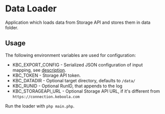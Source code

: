 # Data Loader

Application which loads data from Storage API and stores them
in data folder. 

## Usage
The following environment variables are used for configuration:

- KBC_EXPORT_CONFIG - Serialized JSON configuration of input mapping, 
    see [description](https://developers.keboola.com/extend/common-interface/config-file/).
- KBC_TOKEN - Storage API token.
- KBC_DATADIR - Optional target directory, defaults to `/data/`
- KBC_RUNID - Optional RunID, that appends to the log
- KBC_STORAGEAPI_URL - Optional Storage API URL, if it's different from `https://connection.keboola.com`

Run the loader with `php main.php`.
